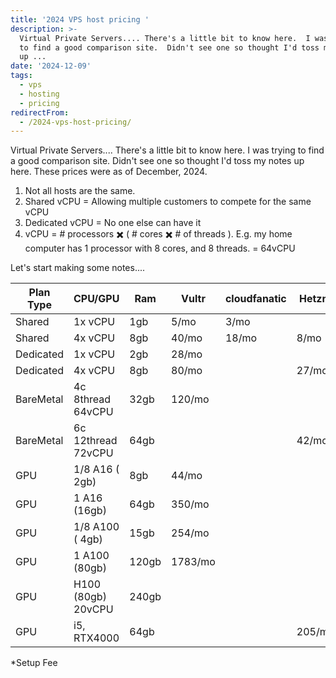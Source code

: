 ```yaml
---
title: '2024 VPS host pricing '
description: >-
  Virtual Private Servers.... There's a little bit to know here.  I was trying
  to find a good comparison site.  Didn't see one so thought I'd toss my notes
  up ...
date: '2024-12-09'
tags: 
  - vps
  - hosting
  - pricing
redirectFrom:
  - /2024-vps-host-pricing/
---
```


Virtual Private Servers.... There's a little bit to know here.  I was trying to find a good comparison site.  Didn't see one so thought I'd toss my notes up here.   These prices were as of December, 2024.

1. Not all hosts are the same.
2. Shared vCPU = Allowing multiple customers to compete for the same vCPU
3. Dedicated vCPU = No one else can have it
4. vCPU = # processors ✖️ ( # cores ✖️ # of threads ).  E.g. my home computer has 1 processor with 8 cores, and 8 threads.  = 64vCPU

Let's start making some notes....

| Plan Type | CPU/GPU            | Ram   | Vultr   | cloudfanatic | Hetzner | Linode | DO      | IONOS | Hostgater | fly.io  | dreamhost |
| --------- | ------------------ | ----- | ------- | ------------ | ------- | ------ | ------- | ----- | --------- | ------- | --------- |
| Shared    | 1x vCPU            | 1gb   | 5/mo    | 3/mo         |         | 5/mo   | 6/mo    | 2/mo  |           | 6/mo    | 6/mo      |
| Shared    | 4x vCPU            | 8gb   | 40/mo   | 18/mo        | 8/mo    | 48/mo  | 48/mo   | 10/mo |           | 42/mo   | 48/mo     |
| Dedicated | 1x vCPU            | 2gb   | 28/mo   |              |         |        |         |       |           | 31/mo   |           |
| Dedicated | 4x vCPU            | 8gb   | 80/mo   |              | 27/mo   | 72/mo  | 84/mo   | 60/mo | 93/mo     | 124/mo  |           |
| BareMetal | 4c 8thread 64vCPU  | 32gb  | 120/mo  |              |         |        |         |       |           |         |           |
| BareMetal | 6c 12thread 72vCPU | 64gb  |         |              | 42/mo   |        |         |       |           |         |           |
| GPU       | 1/8 A16  ( 2gb)    | 8gb   | 44/mo   |              |         |        |         |       |           |         |           |
| GPU       | 1 A16    (16gb)    | 64gb  | 350/mo  |              |         |        |         |       |           |         |           |
| GPU       | 1/8 A100 ( 4gb)    | 15gb  | 254/mo  |              |         |        |         |       |           |         |           |
| GPU       | 1 A100   (80gb)    | 120gb | 1783/mo |              |         |        |         |       |           | 2604/mo |           |
| GPU       | H100 (80gb) 20vCPU | 240gb |         |              |         |        | 2522/mo |       |           |         |           |
| GPU       | i5, RTX4000        | 64gb  |         |              | 205/mo* | 638/mo |         |       |           |         |           |

\*Setup Fee